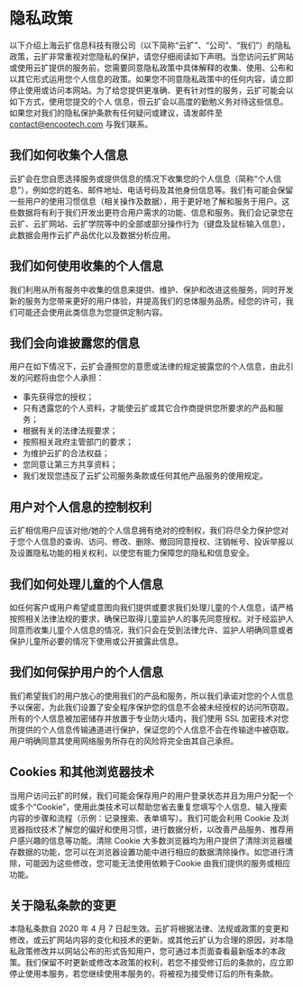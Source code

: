 # 隐私政策
 
以下介绍上海云扩信息科技有限公司（以下简称“云扩”、“公司”、“我们”）的隐私政策，云扩非常重视对您隐私的保护，请您仔细阅读如下声明。当您访问云扩网站或使用云扩提供的服务前，您需要同意隐私政策中具体解释的收集、使用、公布和以其它形式运用您个人信息的政策。如果您不同意隐私政策中的任何内容，请立即停止使用或访问本网站。为了给您提供更准确、更有针对性的服务，云扩可能会以如下方式，使用您提交的个人
信息，但云扩会以高度的勤勉义务对待这些信息。如果您对我们的隐私保护条款有任何疑问或建议，请发邮件至 contact@encootech.com 与我们联系。

## 我们如何收集个人信息
云扩会在您自愿选择服务或提供信息的情况下收集您的个人信息（简称“个人信息”），例如您的姓名、邮件地址、电话号码及其他身份信息等。我们有可能会保留一些用户的使用习惯信息（相关操作及数据），用于更好地了解和服务于用户。这些数据将有利于我们开发出更符合用户需求的功能、信息和服务。我们会记录您在云扩、云扩网站、云扩学院等中的全部或部分操作行为（键盘及鼠标输入信息），此数据会用作云扩产品优化以及数据分析应用。

## 我们如何使用收集的个人信息
我们利用从所有服务中收集的信息来提供、维护、保护和改进这些服务，同时开发新的服务为您带来更好的用户体验，并提高我们的总体服务品质。经您的许可，我们可能还会使用此类信息为您提供定制内容。

## 我们会向谁披露您的信息
用户在如下情况下，云扩会遵照您的意愿或法律的规定披露您的个人信息，由此引发的问题将由您个人承担：
- 事先获得您的授权；
- 只有透露您的个人资料，才能使云扩或其它合作商提供您所要求的产品和服务；
- 根据有关的法律法规要求；
- 按照相关政府主管部门的要求；
- 为维护云扩的合法权益；
- 您同意让第三方共享资料；
- 我们发现您违反了云扩公司服务条款或任何其他产品服务的使用规定。

## 用户对个人信息的控制权利 
云扩相信用户应该对他/她的个人信息拥有绝对的控制权，我们将尽全力保护您对于您个人信息的查询、访问、修改、删除、撤回同意授权、注销帐号、投诉举报以及设置隐私功能的相关权利，以使您有能力保障您的隐私和信息安全。

## 我们如何处理儿童的个人信息
如任何客户或用户希望或意图向我们提供或要求我们处理儿童的个人信息，请严格按照相关法律法规的要求，确保已取得儿童监护人的事先同意授权。对于经监护人同意而收集儿童个人信息的情况，我们只会在受到法律允许、监护人明确同意或者保护儿童所必要的情况下使用或公开披露此信息。

## 我们如何保护用户的个人信息 
我们希望我们的用户放心的使用我们的产品和服务，所以我们承诺对您的个人信息予以保密，为此我们设置了安全程序保护您的信息不会被未经授权的访问所窃取。所有的个人信息被加密储存并放置于专业防火墙内，我们使用 SSL 加密技术对您所提供的个人信息传输通道进行保护，保证您的个人信息不会在传输途中被窃取。用户明确同意其使用网络服务所存在的风险将完全由其自己承担。

## Cookies 和其他浏览器技术 
当用户访问云扩的时候，我们可能会保存用户的用户登录状态并且为用户分配一个或多个“Cookie”，使用此类技术可以帮助您省去重复您填写个人信息、输入搜索内容的步骤和流程（示例：记录搜索、表单填写）。我们可能会利用 Cookie 及浏览器指纹技术了解您的偏好和使用习惯，进行数据分析，以改善产品服务、推荐用户感兴趣的信息等功能。清除 Cookie 大多数浏览器均为用户提供了清除浏览器缓存数据的功能，您可以在浏览器设置功能中进行相应的数据清除操作。如您进行清除，可能因为这些修改，您可能无法使用依赖于Cookie 由我们提供的服务或相应功能。

## 关于隐私条款的变更
本隐私条款自 2020 年 4 月 7 日起生效。云扩将根据法律、法规或政策的变更和修改，或云扩网站内容的变化和技术的更新，或其他云扩认为合理的原因，对本隐私政策修改并以网站公布的形式告知用户，您可通过本页面查看最新版本的本政策。我们保留不时更新或修改本政策的权利，若您不接受修订后的条款的，应立即停止使用本服务，若您继续使用本服务的，将被视为接受修订后的所有条款。

